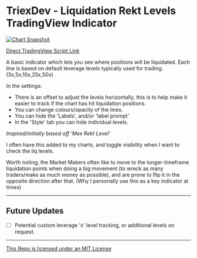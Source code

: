 # TriexDev - Liquidation Rekt Levels TradingView Indicator
[![Chart Snapshot](https://www.tradingview.com/x/D44FB7NQ)](https://www.tradingview.com/x/D44FB7NQ)

[Direct TradingView Script Link](https://www.tradingview.com/script/ugPDLh0B-TriexDev-Liquidation-Rekt-Levels/)

A basic indicator which lets you see where positions will be liquidated. Each line is based on default leverage levels typically used for trading. (3x,5x,10x,25x,50x)

In the settings:
- There is an offset to adjust the levels horizontally, this is to help make it easier to track if the chart has hit liquidation positions.
- You can change colours/opacity of the lines.
- You can hide the 'Labels', and/or 'label prompt'
- In the 'Style' tab you can hide individual levels.

_Inspired/initially based off 'Mex Rekt Level'_

I often have this added to my charts, and toggle visibility when I want to check the liq levels.

Worth noting; the Market Makers often like to move to the longer-timeframe liquidation points when doing a big movement (to wreck as many traders/make as much money as possible), and are prone to flip it in the opposite direction after that. 
(Why I personally use this as a key indicator at times)

---
## Future Updates
- [ ] Potential custom leverage 'x' level tracking, or additional levels on request.

---

[This Repo is licensed under an MIT License](./LICENSE)
